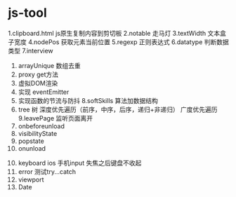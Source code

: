 # js-tool

1.clipboard.html js原生复制内容到剪切板
2.notable 走马灯
3.textWidth 文本盒子宽度
4.nodePos 获取元素当前位置
5.regexp 正则表达式
6.datatype 判断数据类型
7.interview
  1) arrayUnique 数组去重
  2) proxy get方法
  3) 虚拟DOM渲染
  4) 实现 eventEmitter
  5) 实现函数的节流与防抖
8.softSkills 算法加数据结构
  1) tree 树
    深度优先遍历（前序，中序，后序，递归+非递归）
    广度优先遍历
9.leavePage 监听页面离开
  1) onbeforeunload
  2) visibilityState
  3) popstate
  4) onunload
10. keyboard ios 手机input 失焦之后键盘不收起
11. error 测试try...catch
12. viewport
13. Date

